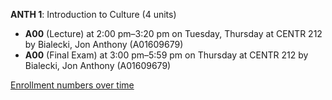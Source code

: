 **ANTH 1**: Introduction to Culture (4 units)

- **A00** (Lecture) at 2:00 pm–3:20 pm on Tuesday, Thursday at CENTR 212 by Bialecki, Jon Anthony (A01609679)
- **A00** (Final Exam) at 3:00 pm–5:59 pm on Thursday at CENTR 212 by Bialecki, Jon Anthony (A01609679)

[Enrollment numbers over time](./ANTH1.tsv)
